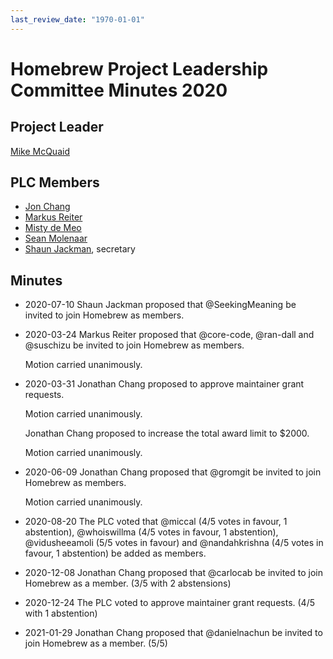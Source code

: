 ```yaml
---
last_review_date: "1970-01-01"
---
```


# Homebrew Project Leadership Committee Minutes 2020

## Project Leader

[Mike McQuaid](https://github.com/mikemcquaid)

## PLC Members

- [Jon Chang](https://github.com/jonchang)
- [Markus Reiter](https://github.com/reitermarkus)
- [Misty de Meo](https://github.com/mistydemeo)
- [Sean Molenaar](https://github.com/SMillerDev)
- [Shaun Jackman](https://github.com/sjackman), secretary

## Minutes

- 2020-07-10
  Shaun Jackman proposed that @SeekingMeaning be invited to join Homebrew as members.

- 2020-03-24
  Markus Reiter proposed that @core-code, @ran-dall and @suschizu be invited to join Homebrew as members.

  Motion carried unanimously.

- 2020-03-31
  Jonathan Chang proposed to approve maintainer grant requests.

  Motion carried unanimously.

  Jonathan Chang proposed to increase the total award limit to $2000.

  Motion carried unanimously.

- 2020-06-09
  Jonathan Chang proposed that @gromgit be invited to join Homebrew as members.

  Motion carried unanimously.

- 2020-08-20
  The PLC voted that @miccal (4/5 votes in favour, 1 abstention), @whoiswillma (4/5 votes in favour, 1 abstention), @vidusheeamoli (5/5 votes in favour) and @nandahkrishna (4/5 votes in favour, 1 abstention) be added as members.

- 2020-12-08
  Jonathan Chang proposed that @carlocab be invited to join Homebrew as a member. (3/5 with 2 abstensions)

- 2020-12-24
  The PLC voted to approve maintainer grant requests. (4/5 with 1 abstention)

- 2021-01-29
  Jonathan Chang proposed that @danielnachun be invited to join Homebrew as a member. (5/5)
